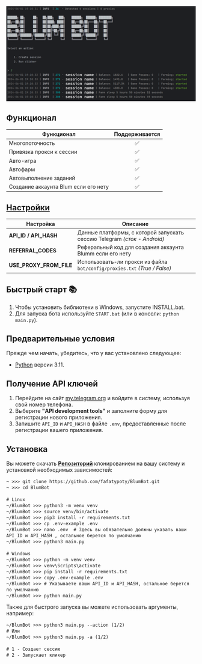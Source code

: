 <img src="./.github/images/image.png" alt="">

## Функционал

| Функционал                           | Поддерживается |
|--------------------------------------|:--------------:|
| Многопоточность                      |       ✅        |
| Привязка прокси к сессии             |       ✅        |
| Авто-игра                            |       ✅        |
| Автофарм                             |       ✅        |
| Автовыполнение заданий               |       ✅        |
| Создание аккаунта Blum если его нету |       ✅        |

## [Настройки](./.env-example)

| Настройка               | Описание                                                                  |
|-------------------------|---------------------------------------------------------------------------|
| **API_ID / API_HASH**   | Данные платформы, с которой запускать сессию Telegram _(сток - Android)_  |
| **REFERRAL_CODES**      | Реферальный код для создания аккаунта Blumm если его нету                 |
| **USE_PROXY_FROM_FILE** | Использовать-ли прокси из файла `bot/config/proxies.txt` _(True / False)_ |

## Быстрый старт 📚

1. Чтобы установить библиотеки в Windows, запустите INSTALL.bat.
2. Для запуска бота используйте `START.bat` (или в консоли: `python main.py`).

## Предварительные условия

Прежде чем начать, убедитесь, что у вас установлено следующее:

- [Python](https://www.python.org/downloads/) версии 3.11.

## Получение API ключей

1. Перейдите на сайт [my.telegram.org](https://my.telegram.org) и войдите в систему, используя свой номер телефона.
2. Выберите **"API development tools"** и заполните форму для регистрации нового приложения.
3. Запишите `API_ID` и `API_HASH` в файле `.env`, предоставленные после регистрации вашего приложения.

## Установка

Вы можете скачать [**Репозиторий**](https://github.com/fafatypoty/BlumBot) клонированием на вашу систему и
установкой необходимых зависимостей:

```shell
~ >>> git clone https://github.com/fafatypoty/BlumBot.git
~ >>> cd BlumBot

# Linux
~/BlumBot >>> python3 -m venv venv
~/BlumBot >>> source venv/bin/activate
~/BlumBot >>> pip3 install -r requirements.txt
~/BlumBot >>> cp .env-example .env
~/BlumBot >>> nano .env  # Здесь вы обязательно должны указать ваши API_ID и API_HASH , остальное берется по умолчанию
~/BlumBot >>> python3 main.py

# Windows
~/BlumBot >>> python -m venv venv
~/BlumBot >>> venv\Scripts\activate
~/BlumBot >>> pip install -r requirements.txt
~/BlumBot >>> copy .env-example .env
~/BlumBot >>> # Указываете ваши API_ID и API_HASH, остальное берется по умолчанию
~/BlumBot >>> python main.py
```

Также для быстрого запуска вы можете использовать аргументы, например:

```shell
~/BlumBot >>> python3 main.py --action (1/2)
# Или
~/BlumBot >>> python3 main.py -a (1/2)

# 1 - Создает сессию
# 2 - Запускает кликер
```